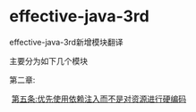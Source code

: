 # effective-java-3rd
effective-java-3rd新增模块翻译

主要分为如下几个模块

第二章:

​	[第五条:优先使用依赖注入而不是对资源进行硬编码](./part2第五条:优先使用依赖注入而不是对资源进行硬编码/)

